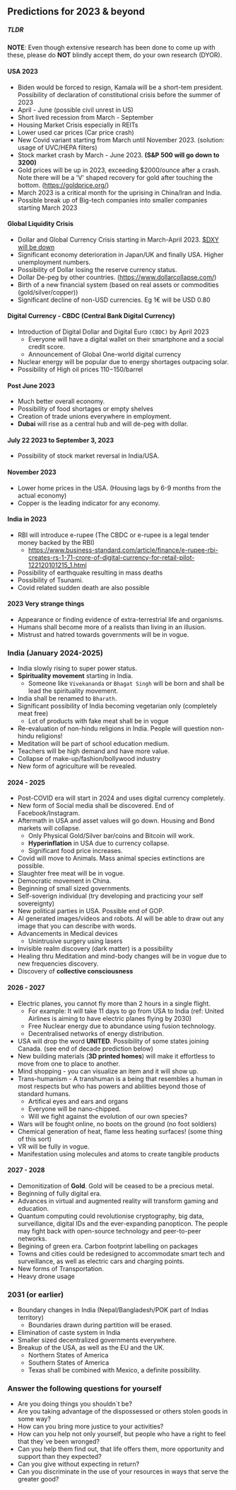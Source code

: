 ## Predictions for 2023 & beyond ###

##### TLDR
**NOTE**: Even though extensive research has been done to come up with these, please do **NOT** blindly accept them, do your own research (DYOR).

#### USA 2023 ####
* Biden would be forced to resign, Kamala will be a short-tem president. Possibility of declaration of constitutional crisis before the summer of 2023
* April - June (possible civil unrest in US)
* Short lived recession from March - September
* Housing Market Crisis especially in REITs
* Lower used car prices (Car price crash)
* New Covid variant starting from March until November 2023. (solution: usage of UVC/HEPA filters)
* Stock market crash by March - June 2023. **(S&P 500 will go down to 3200)**
* Gold prices will be up in 2023, exceeding $2000/ounce after a crash. Note there will be a 'V' shaped recovery for gold after touching the bottom. (https://goldprice.org/)
* March 2023 is a critical month for the uprising in China/Iran and India.
* Possible break up of Big-tech companies into smaller companies starting March 2023 

#### Global Liquidity Crisis ####

* Dollar and Global Currency Crisis starting in March-April 2023. [$DXY will be down](https://www.tradingview.com/chart/?symbol=TVC%3ADXY) 
* Significant economy deterioration in Japan/UK and finally USA. Higher unemployment numbers.
* Possibility of Dollar losing the reserve currency status.
* Dollar De-peg by other countries. (https://www.dollarcollapse.com/)
* Birth of a new financial system (based on real assets or commodities (gold/silver/copper))
* Significant decline of non-USD currencies. Eg 1€ will be USD 0.80

#### Digital Currency - CBDC (Central Bank Digital Currency)

* Introduction of Digital Dollar and Digital Euro `(CBDC)` by April 2023
   - Everyone will have a digital wallet on their smartphone and a social credit score. 
   - Announcement of Global One-world digital currency
* Nuclear energy will be popular due to energy shortages outpacing solar.
* Possibility of High oil prices $110-$150/barrel

#### Post June 2023

* Much better overall economy.
* Possibility of food shortages or empty shelves  
* Creation of trade unions everywhere in employment.
* **Dubai** will rise as a central hub and will de-peg with dollar.

#### July 22 2023 to September 3, 2023

* Possibility of stock market reversal in India/USA.

#### November 2023 

* Lower home prices in the USA. (Housing lags by 6-9 months from the actual economy)
* Copper is the leading indicator for any economy.

#### India in 2023

* RBI will introduce e-rupee (The CBDC or e-rupee is a legal tender money backed by the RBI)
   - https://www.business-standard.com/article/finance/e-rupee-rbi-creates-rs-1-71-crore-of-digital-currency-for-retail-pilot-122120101215_1.html
* Possibility of earthquake resulting in mass deaths
* Possibility of Tsunami.
* Covid related sudden death are also possible

#### 2023 Very strange things 
* Appearance or finding evidence of extra-terrestrial life and organisms.
* Humans shall become more of a realists than living in an illusion.
* Mistrust and hatred towards governments will be in vogue.

### India (January 2024-2025) 

* India slowly rising to super power status.
* **Spirituality movement** starting in India.
  - Someone like `Vivekananda` or `Bhagat Singh` will be born and shall be lead the spirituality movement.
* India shall be renamed to `Bharath`.
* Significant possibility of India becoming vegetarian only (completely meat free)
  - Lot of products with fake meat shall be in vogue
* Re-evaluation of non-hindu religions in India. People will question non-hindu religions!
* Meditation will be part of school education medium.
* Teachers will be high demand and have more value.
* Collapse of make-up/fashion/bollywood industry
* New form of agriculture will be revealed. 

#### 2024 - 2025

* Post-COVID era will start in 2024 and uses digital currency completely.
* New form of Social media shall be discovered. End of Facebook/Instagram.
* Aftermath in USA and asset values will go down. Housing and Bond markets will collapse. 
  - Only Physical Gold/Silver bar/coins and Bitcoin will work.
  - **Hyperinflation** in USA due to currency collapse.
  - Significant food price increases.
* Covid will move to Animals. Mass animal species extinctions are possible.
* Slaughter free meat will be in vogue.
* Democratic movement in China.
* Beginning of small sized governments.
* Self-soverign individual (try developing and practicing your self sovereignty)
* New political parties in USA. Possible end of GOP.
* AI generated images/videos and robots. AI will be able to draw out any image that you can describe with words.
* Advancements in Medical devices
  - Unintrusive surgery using lasers
* Invisible realm discovery (dark matter) is a possibility
* Healing thru Meditation and mind-body changes will be in vogue due to new frequencies discovery.
* Discovery of **collective consciousness** 

#### 2026 - 2027 

* Electric planes, you cannot fly more than 2 hours in a single flight.
   - For example: It will take 11 days to go from USA to India (ref: United Airlines is aiming to have electric planes flying by 2030)
   - Free Nuclear energy due to abundance using fusion technology. 
   - Decentralised networks of energy distribution.
* USA will drop the word **UNITED**. Possibility of some states joining Canada. (see end of decade prediction below)
* New building materials (**3D printed homes**) will make it effortless to move from one to place to another.
* Mind shopping - you can visualize an item and it will show up.
* Trans-humanism - A transhuman is a being that resembles a human in most respects but who has powers and abilities beyond those of standard humans. 
   - Artifical eyes and ears and organs
   - Everyone will be nano-chipped.
   - Will we fight against the evolution of our own species? 
* Wars will be fought online, no boots on the ground (no foot soldiers)
* Chemical generation of heat, flame less heating surfaces! (some thing of this sort)
* VR will be fully in vogue. 
* Manifestation using molecules and atoms to create tangible products

#### 2027 - 2028

* Demonitization of **Gold**. Gold will be ceased to be a precious metal. 
* Beginning of fully digital era.
* Advances in virtual and augmented reality will transform gaming and education.
* Quantum computing could revolutionise cryptography, big data, surveillance, digital IDs and the ever-expanding panopticon. The people may fight back with open-source technology and peer-to-peer networks.
* Begining of green era. Carbon footprint labelling on packages  
* Towns and cities could be redesigned to accommodate smart tech and surveillance, as well as electric cars and charging points.
* New forms of Transportation.
* Heavy drone usage

### 2031 (or earlier) 

* Boundary changes in India (Nepal/Bangladesh/POK part of Indias territory)
  - Boundaries drawn during partition will be erased.
* Elimination of caste system in India
* Smaller sized decentralized governments everywhere.
* Breakup of the USA, as well as the EU and the UK.
  - Northern States of America 
  - Southern States of America 
  - Texas shall be combined with Mexico, a definite possibility.   

### Answer the following questions for yourself 

* Are you doing things you shouldn`t be? 
* Are you taking advantage of the dispossessed or others stolen goods in some way? 
* How can you bring more justice to your activities? 
* How can you help not only yourself, but people who have a right to feel that they`ve been wronged? 
* Can you help them find out, that life offers them, more opportunity and support than they expected? 
* Can you give without expecting in return? 
* Can you discriminate in the use of your resources in ways that serve the greater good?






